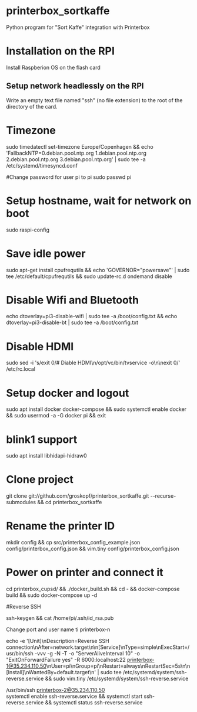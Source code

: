 # printerbox_sortkaffe
Python program for "Sort Kaffe" integration with Printerbox

# Installation on the RPI

Install Raspberion OS on the flash card

## Setup network headlessly on the RPI

Write an empty text file named "ssh" (no file extension) to the root of the directory of the card. 

# Timezone
sudo timedatectl set-timezone Europe/Copenhagen &&
echo 'FallbackNTP=0.debian.pool.ntp.org 1.debian.pool.ntp.org 2.debian.pool.ntp.org 3.debian.pool.ntp.org' | sudo tee -a /etc/systemd/timesyncd.conf

#Change password for user pi to pi
sudo passwd pi

# Setup hostname, wait for network on boot
sudo raspi-config 

# Save idle power
sudo apt-get install cpufrequtils &&
echo 'GOVERNOR="powersave"' | sudo tee /etc/default/cpufrequtils &&
sudo update-rc.d ondemand disable 

# Disable Wifi and Bluetooth
echo dtoverlay=pi3-disable-wifi | sudo tee -a /boot/config.txt &&
echo dtoverlay=pi3-disable-bt | sudo tee -a /boot/config.txt

# Disable HDMI
sudo sed -i 's/exit 0/# Diable HDMI\n\/opt\/vc\/bin\/tvservice -o\n\nexit 0/' /etc/rc.local

# Setup docker  and logout
sudo apt install docker docker-compose &&
sudo systemctl enable docker &&
sudo usermod -a -G docker pi &&
exit

# blink1 support
sudo apt install libhidapi-hidraw0

# Clone project
git clone git://github.com/groskopf/printerbox_sortkaffe.git --recurse-submodules &&
cd printerbox_sortkaffe

# Rename the printer ID
mkdir config &&
cp src/printerbox_config_example.json config/printerbox_config.json &&
vim.tiny config/printerbox_config.json 

# Power on printer and connect it
cd printerbox_cupsd/ && ./docker_build.sh && cd - &&
docker-compose build &&
sudo docker-compose up -d


#Reverse SSH

ssh-keygen && cat /home/pi/.ssh/id_rsa.pub  

Change port and user name ti printerbox-n

echo -e '[Unit]\nDescription=Reverse SSH connection\nAfter=network.target\n\n[Service]\nType=simple\nExecStart=/usr/bin/ssh -vvv -g -N -T -o "ServerAliveInterval 10" -o "ExitOnForwardFailure yes" -R 6000:localhost:22 printerbox-1@35.234.110.50\nUser=pi\nGroup=pi\nRestart=always\nRestartSec=5s\n\n[Install]\nWantedBy=default.target\n' | sudo tee /etc/systemd/system/ssh-reverse.service && sudo vim.tiny /etc/systemd/system/ssh-reverse.service  

/usr/bin/ssh printerbox-2@35.234.110.50  
systemctl enable ssh-reverse.service && systemctl start ssh-reverse.service && systemctl status ssh-reverse.service


